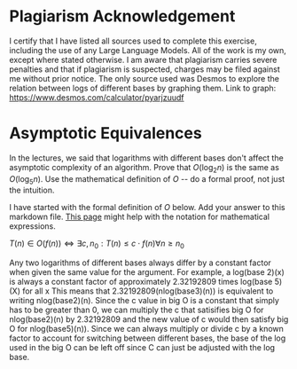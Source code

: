 # Plagiarism Acknowledgement
I certify that I have listed all sources used to complete this exercise, including the use of any Large Language Models. All of the work is my own, except where stated otherwise. I am aware that plagiarism carries severe penalties and that if plagiarism is suspected, charges may be filed against me without prior notice.
The only source used was Desmos to explore the relation between logs of different bases by graphing them. Link to graph: https://www.desmos.com/calculator/pyarjzuudf

# Asymptotic Equivalences

In the lectures, we said that logarithms with different bases don't affect the
asymptotic complexity of an algorithm. Prove that $O(\log_{2} n)$ is the same as
$O(\log_{5} n)$. Use the mathematical definition of $O$ -- do a formal proof,
not just the intuition.

I have started with the formal definition of $O$ below. Add your answer to this
markdown file. [This
page](https://docs.github.com/en/get-started/writing-on-github/working-with-advanced-formatting/writing-mathematical-expressions)
might help with the notation for mathematical expressions.

$T(n) \in O(f(n)) \iff \exists c, n_0: T(n) \leq c \cdot f(n) \forall n \geq n_0$

Any two logarithms of different bases always differ by a constant factor when given the same value for the argument.
For example, a log(base 2)(x) is always a constant factor of approximately 2.32192809 times log(base 5)(X) for all x
This means that 2.32192809(nlog(base3)(n)) is equivalent to writing nlog(base2)(n). Since the c value in big O is a constant that simply has to be greater than 0, we can multiply the c that satisifies big O for nlog(base2)(n) by 2.32192809 and the new value of c would then satisfy big O for nlog(base5)(n)). Since we can always multiply or divide c by a known factor to account for switching between different bases, the base of the log used in the big O can be left off since C can just be adjusted with the log base.

